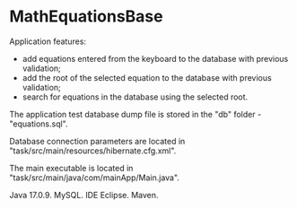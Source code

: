 # MathEquationsBase

Application features:
  - add equations entered from the keyboard to the database with previous validation;
  - add the root of the selected equation to the database with previous validation;
  - search for equations in the database using the selected root.

The application test database dump file is stored in the "db" folder - "equations.sql".

Database connection parameters are located in "task/src/main/resources/hibernate.cfg.xml".

The main executable is located in "task/src/main/java/com/mainApp/Main.java".

Java 17.0.9. MySQL. IDE Eclipse. Maven.
